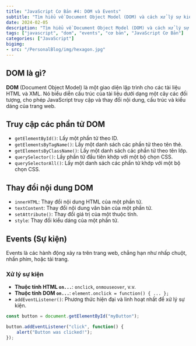 ```yaml
---
title: "JavaScript Cơ Bản #4: DOM và Events"
subtitle: "Tìm hiểu về Document Object Model (DOM) và cách xử lý sự kiện trong JavaScript"
date: 2024-02-05
description: "Tìm hiểu về Document Object Model (DOM) và cách xử lý sự kiện trong JavaScript"
tags: ["javascript", "dom", "events", "cơ bản", "JavaScript Cơ Bản"]
categories: ["JavaScript"]
bigimg:
- src: "/PersonalBlog/img/hexagon.jpg"
---
```


## DOM là gì?

**DOM** (Document Object Model) là một giao diện lập trình cho các tài liệu HTML và XML. Nó biểu diễn cấu trúc của tài liệu dưới dạng một cây các đối tượng, cho phép JavaScript truy cập và thay đổi nội dung, cấu trúc và kiểu dáng của trang web.

## Truy cập các phần tử DOM

- `getElementById()`: Lấy một phần tử theo ID.
- `getElementsByTagName()`: Lấy một danh sách các phần tử theo tên thẻ.
- `getElementsByClassName()`: Lấy một danh sách các phần tử theo tên lớp.
- `querySelector()`: Lấy phần tử đầu tiên khớp với một bộ chọn CSS.
- `querySelectorAll()`: Lấy một danh sách các phần tử khớp với một bộ chọn CSS.

## Thay đổi nội dung DOM

- `innerHTML`: Thay đổi nội dung HTML của một phần tử.
- `textContent`: Thay đổi nội dung văn bản của một phần tử.
- `setAttribute()`: Thay đổi giá trị của một thuộc tính.
- `style`: Thay đổi kiểu dáng của một phần tử.

## Events (Sự kiện)

Events là các hành động xảy ra trên trang web, chẳng hạn như nhấp chuột, nhấn phím, hoặc tải trang.

### Xử lý sự kiện

- **Thuộc tính HTML `on...`**: `onclick`, `onmouseover`, v.v.
- **Thuộc tính DOM `on...`**: `element.onclick = function() { ... };`
- `addEventListener()`: Phương thức hiện đại và linh hoạt nhất để xử lý sự kiện.

```javascript
const button = document.getElementById("myButton");

button.addEventListener("click", function() {
    alert("Button was clicked!");
});
```
